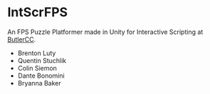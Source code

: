 # IntScrFPS
An FPS Puzzle Platformer made in Unity for Interactive Scripting at [ButlerCC](http://butlercc.edu).

- Brenton Luty
- Quentin Stuchlik
- Colin Siemon
- Dante Bonomini
- Bryanna Baker
